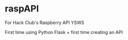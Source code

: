 # raspAPI
For Hack Club's Raspberry API YSWS

First time using Python Flask + first time creating an API
